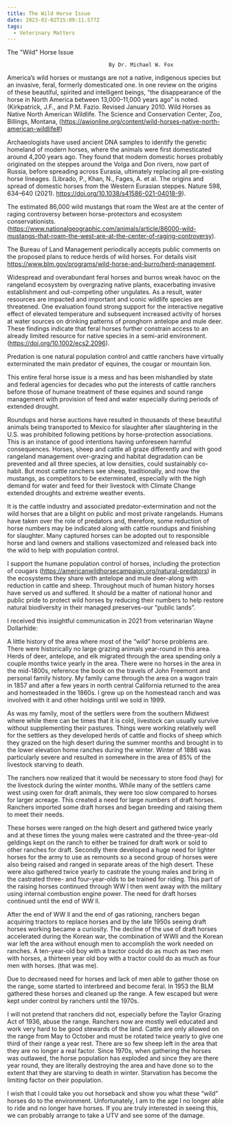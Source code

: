```yaml
---
title: The Wild Horse Issue
date: 2023-02-02T15:09:11.577Z
tags:
  - Veterinary Matters
---
```

The "Wild" Horse Issue


                                     By Dr. Michael W. Fox 
America’s wild horses or mustangs are not a native, indigenous species but an invasive, feral, formerly domesticated one. In one review on the origins of these beautiful, spirited and intelligent beings, “the disappearance of the horse in North America between 13,000–11,000 years ago” is noted. (Kirkpatrick, J.F., and P.M. Fazio. Revised January 2010. Wild Horses as Native North American Wildlife. The Science and Conservation Center, Zoo, Billings, Montana, (https://awionline.org/content/wild-horses-native-north-american-wildlife#)

Archaeologists have used ancient DNA samples to identify the genetic homeland of modern horses, where the animals were first domesticated around 4,200 years ago. They found that modern domestic horses probably originated on the steppes around the Volga and Don rivers, now part of Russia, before spreading across Eurasia, ultimately replacing all pre-existing horse lineages. (Librado, P., Khan, N., Fages, A. et al. The origins and spread of domestic horses from the Western Eurasian steppes. Nature 598, 634–640 (2021). https://doi.org/10.1038/s41586-021-04018-9).

The estimated 86,000 wild mustangs that roam the West are at the center of raging controversy between horse-protectors and ecosystem conservationists. (https://www.nationalgeographic.com/animals/article/86000-wild-mustangs-that-roam-the-west-are-at-the-center-of-raging-controversy).

The Bureau of Land Management periodically accepts public comments on the proposed plans to reduce herds of wild horses. For details visit https://www.blm.gov/programs/wild-horse-and-burro/herd-management.

Widespread and overabundant feral horses and burros wreak havoc on the rangeland ecosystem by overgrazing native plants, exacerbating invasive establishment and out-competing other ungulates. As a result, water resources are impacted and important and iconic wildlife species are threatened. One evaluation found strong support for the interactive negative effect of elevated temperature and subsequent increased activity of horses at water sources on drinking patterns of pronghorn antelope and mule deer. These findings indicate that feral horses further constrain access to an already limited resource for native species in a semi-arid environment. (https://doi.org/10.1002/ecs2.2096).

Predation is one natural population control and cattle ranchers have virtually exterminated the main predator of equines, the cougar or mountain lion.

This entire feral horse issue is a mess and has been mishandled by state and federal agencies for decades who put the interests of cattle ranchers before those of humane treatment of these equines and sound range management with provision of feed and water especially during periods of extended drought.

Roundups and horse auctions have resulted in thousands of these beautiful animals being transported to Mexico for slaughter after slaughtering in the U.S. was prohibited following petitions by horse-protection associations. This is an instance of good intentions having unforeseen harmful consequences. Horses, sheep and cattle all graze differently and with good rangeland management over-grazing and habitat degradation can be prevented and all three species, at low densities, could sustainably co-habit. But most cattle ranchers see sheep, traditionally, and now the mustangs, as competitors to be exterminated, especially with the high demand for water and feed for their livestock with Climate Change extended droughts and extreme weather events.

It is the cattle industry and associated predator-extermination and not the wild horses that are a blight on public and most private rangelands. Humans have taken over the role of predators and, therefore, some reduction of horse numbers may be indicated along with cattle roundups and finishing for slaughter. Many captured horses can be adopted out to responsible horse and land owners and stallions vasectomized and released back into the wild to help with population control.

I support the humane population control of horses, including the protection of cougars (https://americanwildhorsecampaign.org/natural-predators) in the ecosystems they share with antelope and mule deer-along with reduction in cattle and sheep. Throughout much of human history horses have served us and suffered. It should be a matter of national honor and public pride to protect wild horses by reducing their numbers to help restore natural biodiversity in their managed preserves-our “public lands”.

I received this insightful communication in 2021 from veterinarian Wayne Dollarhide:

A little history of the area where most of the “wild” horse problems are. There were historically no large grazing animals year-round in this area. Herds of deer, antelope, and elk migrated through the area spending only a couple months twice yearly in the area. There were no horses in the area in the mid-1800s, reference the book on the travels of John Freemont and personal family history. My family came through the area on a wagon train in 1857 and after a few years in north central California returned to the area and homesteaded in the 1860s. I grew up on the homestead ranch and was involved with it and other holdings until we sold in 1999.

As was my family, most of the settlers were from the southern Midwest where while there can be times that it is cold, livestock can usually survive without supplementing their pastures. Things were working relatively well for the settlers as they developed herds of cattle and flocks of sheep which they grazed on the high desert during the summer months and brought in to the lower elevation home ranches during the winter. Winter of 1886 was particularly severe and resulted in somewhere in the area of 85% of the livestock starving to death.

The ranchers now realized that it would be necessary to store food (hay) for the livestock during the winter months. While many of the settlers came west using oxen for draft animals, they were too slow compared to horses for larger acreage. This created a need for large numbers of draft horses. Ranchers imported some draft horses and began breeding and raising them to meet their needs.

These horses were ranged on the high desert and gathered twice yearly and at these times the young males were castrated and the three-year-old geldings kept on the ranch to either be trained for draft work or sold to other ranches for draft. Secondly there developed a huge need for lighter horses for the army to use as remounts so a second group of horses were also being raised and ranged in separate areas of the high desert. These were also gathered twice yearly to castrate the young males and bring in the castrated three- and four-year-olds to be trained for riding. This part of the raising horses continued through WW l then went away with the military using internal combustion engine power. The need for draft horses continued until the end of WW ll.

After the end of WW ll and the end of gas rationing, ranchers began acquiring tractors to replace horses and by the late 1950s seeing draft horses working became a curiosity. The decline of the use of draft horses accelerated during the Korean war, the combination of WWll and the Korean war left the area without enough men to accomplish the work needed on ranches. A ten-year-old boy with a tractor could do as much as two men with horses, a thirteen year old boy with a tractor could do as much as four men with horses. (that was me).

Due to decreased need for horses and lack of men able to gather those on the range, some started to interbreed and become feral. In 1953 the BLM gathered these horses and cleaned up the range. A few escaped but were kept under control by ranchers until the 1970s.

I will not pretend that ranchers did not, especially before the Taylor Grazing Act of 1936, abuse the range. Ranchers now are mostly well educated and work very hard to be good stewards of the land. Cattle are only allowed on the range from May to October and must be rotated twice yearly to give one third of their range a year rest. There are so few sheep left in the area that they are no longer a real factor. Since 1970s, when gathering the horses was outlawed, the horse population has exploded and since they are there year round, they are literally destroying the area and have done so to the extent that they are starving to death in winter. Starvation has become the limiting factor on their population.

I wish that I could take you out horseback and show you what these “wild” horses do to the environment. Unfortunately, I am to the age I no longer able to ride and no longer have horses. If you are truly interested in seeing this, we can probably arrange to take a UTV and see some of the damage.
